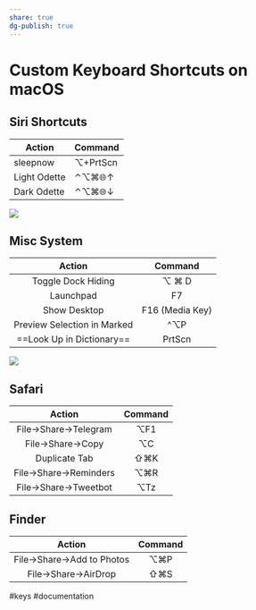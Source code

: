 ```yaml
---
share: true
dg-publish: true
---
```

# Custom Keyboard Shortcuts on macOS

## Siri Shortcuts
| Action       | Command  |
|--------------|----------|
| sleepnow     | ⌥+PrtScn |
| Light Odette | ⌃⌥⌘🌐︎↑    |
| Dark Odette  | ⌃⌥⌘🌐︎↓    |

![](Capture%202022-01-10%20at%2008.01.06.png)
## Misc System
| Action                      | Command         |
|:---------------------------:|:---------------:|
| Toggle Dock Hiding          | ⌥ ⌘ D           |
| Launchpad                   | F7              |
| Show Desktop                | F16 (Media Key) |
| Preview Selection in Marked | ^⌥P             |
| ==Look Up in Dictionary==   | PrtScn          |

![](Capture%202022-01-10%20at%2008.28.33.png)

## Safari
| **Action**             | **Command** |
|:----------------------:|:-----------:|
| File->Share->Telegram  | ⌥F1         |
| File->Share->Copy      | ⌥C          |
| Duplicate Tab          | ⇧⌘K         |
| File->Share->Reminders | ⌥⌘R         |
| File->Share->Tweetbot  | ⌥Tz         |

## Finder
| **Action**                 | **Command** |
|:--------------------------:|:-----------:|
| File->Share->Add to Photos | ⌥⌘P         |
| File->Share->AirDrop       | ⇧⌘S         |
#keys #documentation 